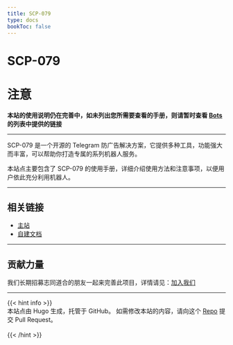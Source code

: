 ```yaml
---
title: SCP-079
type: docs
bookToc: false
---
```


# SCP-079

# 注意

**本站的使用说明仍在完善中，如未列出您所需要查看的手册，则请暂时查看 [Bots](https://scp-079.org/bots/) 的列表中提供的链接**

---

SCP-079 是一个开源的 Telegram 防广告解决方案，它提供多种工具，功能强大而丰富，可以帮助你打造专属的系列机器人服务。

本站点主要包含了 SCP-079 的使用手册，详细介绍使用方法和注意事项，以便用户依此充分利用机器人。

---

## 相关链接

- [主站](https://scp-079.org)
- [自建文档](https://docs.scp-079.org)

---

## 贡献力量

我们长期招募志同道合的朋友一起来完善此项目，详情请见：[加入我们](https://scp-079.org/help-zh/)

---

{{< hint info >}}
<br />
本站点由 Hugo 生成，托管于 GitHub。
如需修改本站的内容，请向这个 [Repo](https://github.com/scp-079/manuals) 提交 Pull Request。
<br /><br />
{{< /hint >}}
